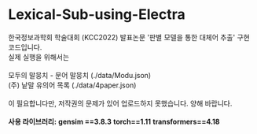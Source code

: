 # Lexical-Sub-using-Electra
한국정보과학회 학술대회 (KCC2022) 발표논문 '판별 모델을 통한 대체어 추출' 구현 코드입니다.<br>
실제 실행을 위해서는 <br><br>
모두의 말뭉치 - 문어 말뭉치 (./data/Modu.json)<br>
(주) 낱말 유의어 목록 (./data/4paper.json)<br><br>
이 필요합니다만, 저작권의 문제가 있어 업로드하지 못했습니다. 양해 바랍니다.<br>
<br>
**사용 라이브러리:**
**gensim ==3.8.3**
**torch==1.11**
**transformers==4.18**
